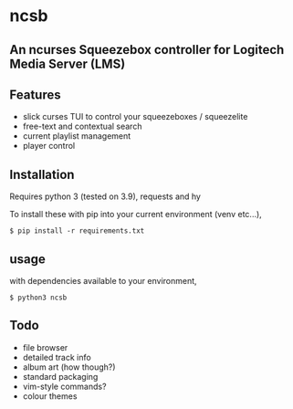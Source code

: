 # ncsb
## An ncurses Squeezebox controller for Logitech Media Server (LMS)

## Features

- slick curses TUI to control your squeezeboxes / squeezelite
- free-text and contextual search
- current playlist management
- player control

## Installation

Requires python 3 (tested on 3.9), requests and hy

To install these with pip into your current environment (venv etc...),
```
$ pip install -r requirements.txt
```

## usage

with dependencies available to your environment,
```
$ python3 ncsb
```

## Todo

- file browser
- detailed track info
- album art (how though?)
- standard packaging
- vim-style commands?
- colour themes
